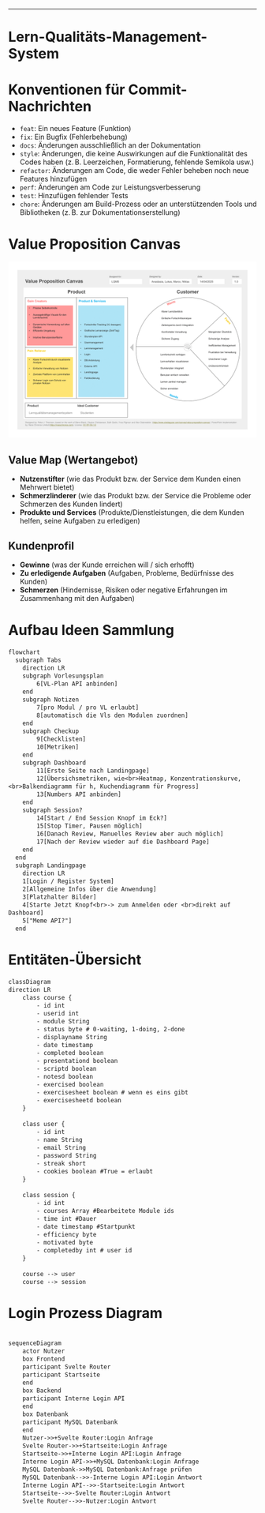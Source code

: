 ---

# Lern-Qualitäts-Management-System

# Konventionen für Commit-Nachrichten

- `feat`: Ein neues Feature (Funktion)
- `fix`: Ein Bugfix (Fehlerbehebung)
- `docs`: Änderungen ausschließlich an der Dokumentation
- `style`: Änderungen, die keine Auswirkungen auf die Funktionalität des Codes haben (z. B. Leerzeichen, Formatierung, fehlende Semikola usw.)
- `refactor`: Änderungen am Code, die weder Fehler beheben noch neue Features hinzufügen
- `perf`: Änderungen am Code zur Leistungsverbesserung
- `test`: Hinzufügen fehlender Tests
- `chore`: Änderungen am Build-Prozess oder an unterstützenden Tools und Bibliotheken (z. B. zur Dokumentationserstellung)

# Value Proposition Canvas

![alt text](VPC.png)

## Value Map (Wertangebot)

- **Nutzenstifter** (wie das Produkt bzw. der Service dem Kunden einen Mehrwert bietet)
- **Schmerzlinderer** (wie das Produkt bzw. der Service die Probleme oder Schmerzen des Kunden lindert)
- **Produkte und Services** (Produkte/Dienstleistungen, die dem Kunden helfen, seine Aufgaben zu erledigen)

## Kundenprofil

- **Gewinne** (was der Kunde erreichen will / sich erhofft)
- **Zu erledigende Aufgaben** (Aufgaben, Probleme, Bedürfnisse des Kunden)
- **Schmerzen** (Hindernisse, Risiken oder negative Erfahrungen im Zusammenhang mit den Aufgaben)

# Aufbau Ideen Sammlung

```mermaid
flowchart 
  subgraph Tabs
    direction LR
    subgraph Vorlesungsplan
        6[VL-Plan API anbinden]
    end
    subgraph Notizen
        7[pro Modul / pro VL erlaubt]
        8[automatisch die Vls den Modulen zuordnen]
    end
    subgraph Checkup
        9[Checklisten]
        10[Metriken]
    end
    subgraph Dashboard
        11[Erste Seite nach Landingpage]
        12[Übersichsmetriken, wie<br>Heatmap, Konzentrationskurve,<br>Balkendiagramm für h, Kuchendiagramm für Progress]
        13[Numbers API anbinden]
    end 
    subgraph Session?
        14[Start / End Session Knopf im Eck?]
        15[Stop Timer, Pausen möglich]
        16[Danach Review, Manuelles Review aber auch möglich]
        17[Nach der Review wieder auf die Dashboard Page]
    end
  end
  subgraph Landingpage
    direction LR
    1[Login / Register System]
    2[Allgemeine Infos über die Anwendung]
    3[Platzhalter Bilder]
    4[Starte Jetzt Knopf<br>-> zum Anmelden oder <br>direkt auf Dashboard]
    5["Meme API?"]
  end
```

# Entitäten-Übersicht

```mermaid
classDiagram
direction LR
    class course {
	    - id int
	    - userid int
	    - module String
	    - status byte # 0-waiting, 1-doing, 2-done
	    - displayname String
	    - date timestamp
	    - completed boolean
        - presentationd boolean
        - scriptd boolean
        - notesd boolean
        - exercised boolean
        - exercisesheet boolean # wenn es eins gibt
        - exercisesheetd boolean
    }

    class user {
	    - id int
	    - name String
	    - email String
	    - password String
	    - streak short
        - cookies boolean #True = erlaubt
    }

    class session {
	    - id int
	    - courses Array #Bearbeitete Module ids
	    - time int #Dauer
	    - date timestamp #Startpunkt
	    - efficiency byte
	    - motivated byte
	    - completedby int # user id
    }

    course --> user
    course --> session
```

# Login Prozess Diagram

```mermaid

sequenceDiagram
    actor Nutzer
    box Frontend
    participant Svelte Router
    participant Startseite
    end
    box Backend
    participant Interne Login API
    end
    box Datenbank
    participant MySQL Datenbank
    end
    Nutzer->>+Svelte Router:Login Anfrage
    Svelte Router->>+Startseite:Login Anfrage
    Startseite->>+Interne Login API:Login Anfrage
    Interne Login API->>+MySQL Datenbank:Login Anfrage
    MySQL Datenbank->>MySQL Datenbank:Anfrage prüfen
    MySQL Datenbank-->>-Interne Login API:Login Antwort
    Interne Login API-->>-Startseite:Login Antwort
    Startseite-->>-Svelte Router:Login Antwort
    Svelte Router-->>-Nutzer:Login Antwort
```
